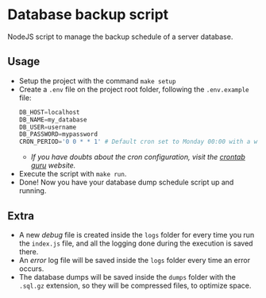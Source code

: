# **Database backup script**

NodeJS script to manage the backup schedule of a server database.

## **Usage**

* Setup the project with the command `make setup`
* Create a `.env` file on the project root folder, following the `.env.example` file:
    ```python
    DB_HOST=localhost
    DB_NAME=my_database
    DB_USER=username
    DB_PASSWORD=mypassword
    CRON_PERIOD='0 0 * * 1' # Default cron set to Monday 00:00 with a weekly recurrency
    ```
    * *If you have doubts about the cron configuration, visit the [crontab guru](https://crontab.guru/) website.*
* Execute the script with `make run`.
* Done! Now you have your database dump schedule script up and running.

## **Extra**

* A new *debug* file is created inside the `logs` folder for every time you run the `index.js` file, and all the logging done during the execution is saved there.
* An *error* log file will be saved inside the `logs` folder every time an error occurs.
* The database dumps will be saved inside the `dumps` folder with the `.sql.gz` extension, so they will be compressed files, to optimize space.
